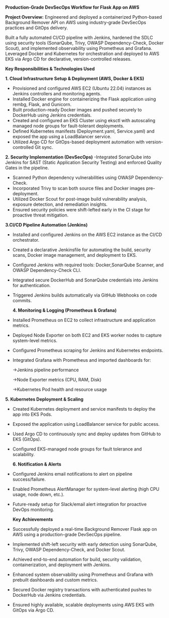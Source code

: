 **Production-Grade DevSecOps Workflow for Flask App on AWS**

**Project Overview:**
Engineered and deployed a containerized Python-based Background Remover API on AWS using industry-grade DevSecOps practices and GitOps delivery.

Built a fully automated CI/CD pipeline with Jenkins, hardened the SDLC using security tools (SonarQube, Trivy, OWASP Dependency-Check, Docker Scout), 
and implemented observability using Prometheus and Grafana. Leveraged Docker and Kubernetes for orchestration and deployed to AWS EKS via Argo CD for declarative, 
version-controlled releases.

**Key Responsibilities & Technologies Used**

**1. Cloud Infrastructure Setup & Deployment (AWS, Docker & EKS)**
- Provisioned and configured AWS EC2 (Ubuntu 22.04) instances as Jenkins controllers and monitoring agents.
- Installed Docker engine for containerizing the Flask application using rembg, Flask, and Gunicorn.
- Built production-ready Docker images and pushed securely to DockerHub using Jenkins credentials.
- Created and configured an EKS Cluster using eksctl with autoscaling managed node groups for fault-tolerant deployments.
- Defined Kubernetes manifests (Deployment.yaml, Service.yaml) and exposed the app using a LoadBalancer service.
- Utilized Argo CD for GitOps-based deployment automation with version-controlled Git sync.

  
**2. Security Implementation (DevSecOps)**
-Integrated SonarQube into Jenkins for SAST (Static Application Security Testing) and enforced Quality Gates in the pipeline.
- Scanned Python dependency vulnerabilities using OWASP Dependency-Check.
- Incorporated Trivy to scan both source files and Docker images pre-deployment.
- Utilized Docker Scout for post-image build vulnerability analysis, exposure detection, and remediation insights.
- Ensured security policies were shift-lefted early in the CI stage for proactive threat mitigation.

**3.CI/CD Pipeline Automation (Jenkins)**
- Installed and configured Jenkins on the AWS EC2 instance as the CI/CD orchestrator.
- Created a declarative Jenkinsfile for automating the build, security scans, Docker image management, and deployment to EKS.
- Configured Jenkins with required tools: Docker,SonarQube Scanner, and OWASP Dependency-Check CLI.
- Integrated secure DockerHub and SonarQube credentials into Jenkins for authentication.
- Triggered Jenkins builds automatically via GitHub Webhooks on code commits.

  **4. Monitoring & Logging (Prometheus & Grafana)**
- Installed Prometheus on EC2 to collect infrastructure and application metrics.
- Deployed Node Exporter on both EC2 and EKS worker nodes to capture system-level metrics.
- Configured Prometheus scraping for Jenkins and Kubernetes endpoints.
- Integrated Grafana with Prometheus and imported dashboards for:

  ->Jenkins pipeline performance

  ->Node Exporter metrics (CPU, RAM, Disk)

  ->Kubernetes Pod health and resource usage

 **5. Kubernetes Deployment & Scaling**
- Created Kubernetes deployment and service manifests to deploy the app into EKS Pods.
- Exposed the application using LoadBalancer service for public access.
- Used Argo CD to continuously sync and deploy updates from GitHub to EKS (GitOps).
- Configured EKS-managed node groups for fault tolerance and scalability.

  **6. Notification & Alerts**
- Configured Jenkins email notifications to alert on pipeline success/failure.
- Enabled Prometheus AlertManager for system-level alerting (high CPU usage, node down, etc.).
- Future-ready setup for Slack/email alert integration for proactive DevOps monitoring.

  **Key Achievements**
- Successfully deployed a real-time Background Remover Flask app on AWS using a production-grade DevSecOps pipeline.
- Implemented shift-left security with early detection using SonarQube, Trivy, OWASP Dependency-Check, and Docker Scout.
- Achieved end-to-end automation for build, security validation, containerization, and deployment with Jenkins.
- Enhanced system observability using Prometheus and Grafana with prebuilt dashboards and custom metrics.
- Secured Docker registry transactions with authenticated pushes to DockerHub via Jenkins credentials.
- Ensured highly available, scalable deployments using AWS EKS with GitOps via Argo CD.
